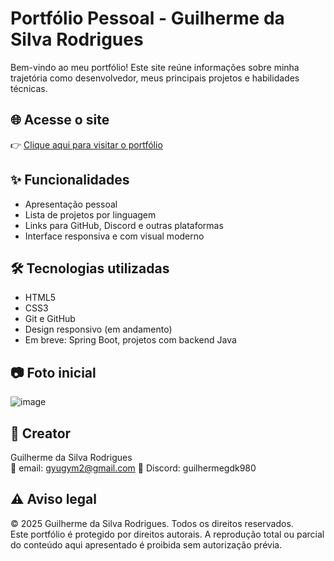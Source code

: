 # Portfólio Pessoal - Guilherme da Silva Rodrigues

Bem-vindo ao meu portfólio! Este site reúne informações sobre minha trajetória como desenvolvedor, meus principais projetos e habilidades técnicas.

## 🌐 Acesse o site

👉 [Clique aqui para visitar o portfólio](https://github.com/GuilhermeXVII/Portf-lio/blob/Main/home.html)  


## ✨ Funcionalidades

- Apresentação pessoal
- Lista de projetos por linguagem
- Links para GitHub, Discord e outras plataformas
- Interface responsiva e com visual moderno

## 🛠️ Tecnologias utilizadas

- HTML5
- CSS3
- Git e GitHub
- Design responsivo (em andamento)
- Em breve: Spring Boot, projetos com backend Java

## 📷 Foto inicial
![image](https://github.com/user-attachments/assets/ea3baa5e-bbec-4a34-a1ae-0c88d6a56435)



## 👤 Creator

Guilherme da Silva Rodrigues  
📧 email: gyugym2@gmail.com 
💬 Discord: guilhermegdk980

## ⚠️ Aviso legal

© 2025 Guilherme da Silva Rodrigues. Todos os direitos reservados.  
Este portfólio é protegido por direitos autorais. A reprodução total ou parcial do conteúdo aqui apresentado é proibida sem autorização prévia.
